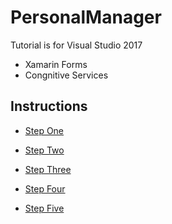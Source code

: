 # PersonalManager


Tutorial is for Visual Studio 2017


* Xamarin Forms
* Congnitive Services


## Instructions

* [Step One](https://github.com/madrvojt/repo/blob/branch/Instructions/Step1-intro.md)

* [Step Two](https://github.com/madrvojt/repo/blob/branch/Instructions/Step2-pages+navigations.md)

* [Step Three](https://github.com/madrvojt/repo/blob/branch/Instructions/Step3-lists.md)

* [Step Four](https://github.com/madrvojt/repo/blob/branch/Instructions/Step4-database.md)

* [Step Five](https://github.com/madrvojt/repo/blob/branch/Instructions/Step4-congnitiveservices.md)
